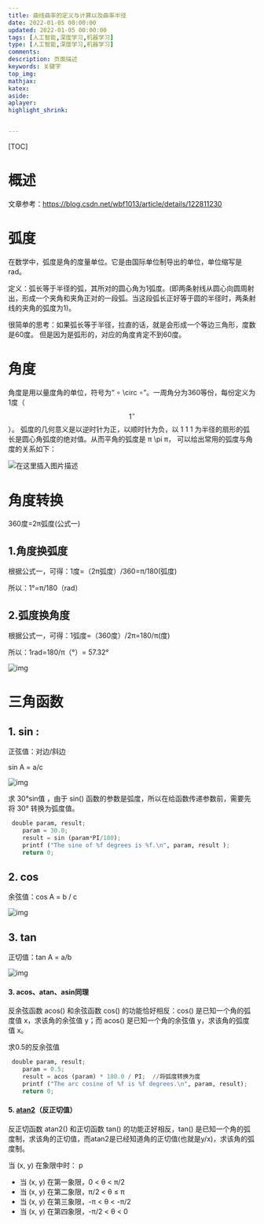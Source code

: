 ```yaml
---
title: 曲线曲率的定义与计算以及曲率半径
date: 2022-01-05 00:00:00
updated: 2022-01-05 00:00:00
tags: [人工智能,深度学习,机器学习]
type: [人工智能,深度学习,机器学习]
comments: 
description: 页面描述
keywords: 关键字
top_img:
mathjax:
katex:
aside:
aplayer:
highlight_shrink:


---
```


[TOC]

# 概述

文章参考：https://blog.csdn.net/wbf1013/article/details/122811230



# 弧度

在数学中，弧度是角的度量单位。它是由国际单位制导出的单位，单位缩写是rad。

定义：弧长等于半径的弧，其所对的圆心角为1弧度。(即两条射线从圆心向圆周射出，形成一个夹角和夹角正对的一段弧。当这段弧长正好等于圆的半径时，两条射线的夹角的弧度为1)。

很简单的思考：如果弧长等于半径，拉直的话，就是会形成一个等边三角形，度数是60度。 但是因为是弧形的，对应的角度肯定不到60度。



# 角度

角度是用以量度角的单位，符号为“ ∘ \circ ∘”。一周角分为360等份，每份定义为1度（ $$1^\circ$$）。
		弧度的几何意义是以逆时针为正，以顺时针为负，以 1 1 1 为半径的扇形的弧长是圆心角弧度的绝对值。从而平角的弧度是 π \pi π， 可以给出常用的弧度与角度的关系如下：

 ![在这里插入图片描述](https://img-blog.csdnimg.cn/04750fe86dbd476b9d7359989b520594.png)







# 角度转换

360度=2π弧度(公式一)



## 1.角度换弧度

根据公式一，可得：1度=（2π弧度）/360=π/180(弧度)

所以：1°=π/180（rad）



## 2.弧度换角度

根据公式一，可得：1弧度=（360度）/2π=180/π(度)

所以：1rad=180/π（°）= 57.32°



![img](https://img-blog.csdnimg.cn/c285ef7588f8456f9de1d03e074ecbfb.png?x-oss-process=image/watermark,type_d3F5LXplbmhlaQ,shadow_50,text_Q1NETiBA6Z2S56m6Y29kaW5n,size_15,color_FFFFFF,t_70,g_se,x_16)





# 三角函数

## 1. sin :

正弦值：对边/斜边

sin A = a/c

![img](https://img-blog.csdnimg.cn/24521f55f53940e5ad18a1155401eba3.png)





求 30°sin值 ，由于 sin() 函数的参数是弧度，所以在给函数传递参数前，需要先将 30° 转换为弧度值。

```python
 double param, result;
    param = 30.0;
    result = sin (param*PI/180);
    printf ("The sine of %f degrees is %f.\n", param, result );
    return 0;
```



## 2. cos

余弦值：cos A = b / c

![img](https://img-blog.csdnimg.cn/2c283baf7e9a4007925737e105820c25.png)



## 3. tan

正切值：tan A = a/b

![img](https://img-blog.csdnimg.cn/f03992f5634f40d3bd5bb5869c96a3d2.png)



#### 3. acos、atan、asin同理

反余弦函数 acos() 和余弦函数 cos() 的功能恰好相反：cos() 是已知一个角的弧度值 x，求该角的余弦值 y；而 acos() 是已知一个角的余弦值 y，求该角的弧度值 x。

求0.5的反余弦值

```python
 double param, result;
    param = 0.5;
    result = acos (param) * 180.0 / PI;  //将弧度转换为度
    printf ("The arc cosine of %f is %f degrees.\n", param, result);
    return 0;
```





#### 5. [atan2](https://so.csdn.net/so/search?q=atan2&spm=1001.2101.3001.7020)（反正切值）

反正切函数 atan2() 和正切函数 tan() 的功能正好相反，tan() 是已知一个角的弧度制，求该角的正切值，而atan2是已经知道角的正切值(也就是y/x)，求该角的弧度制。











当 (x, y) 在象限中时：
 p

- 当 (x, y) 在第一象限，0 < θ < π/2
- 当 (x, y) 在第二象限，π/2 < θ ≤ π
- 当 (x, y) 在第三象限，-π < θ < -π/2
- 当 (x, y) 在第四象限，-π/2 < θ < 0








